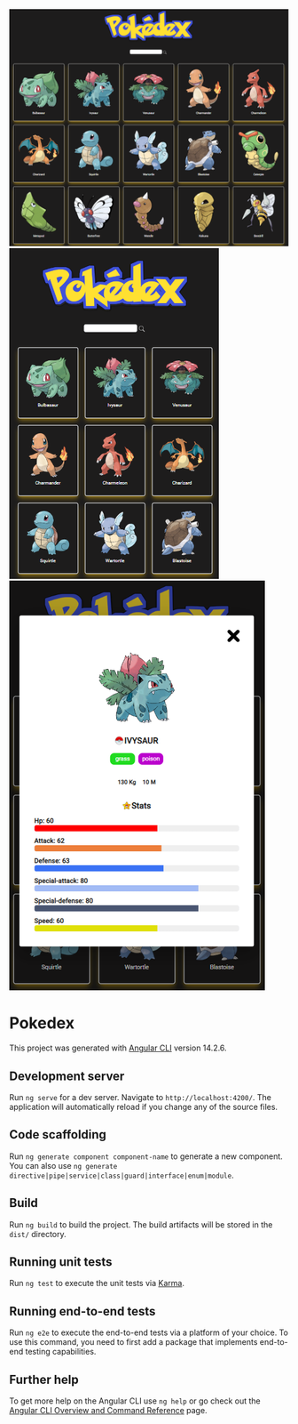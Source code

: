 <img src="https://github.com/Diihpunk/pokedex/blob/main/src/assets/images/photos/desktop-pokedex.png"> 
<img src="https://github.com/Diihpunk/pokedex/blob/main/src/assets/images/photos/mobile-pokedex.png"> 
<img src="https://github.com/Diihpunk/pokedex/blob/main/src/assets/images/photos/mobile-pokedex-stats.png"> 

# Pokedex

This project was generated with [Angular CLI](https://github.com/angular/angular-cli) version 14.2.6.

## Development server

Run `ng serve` for a dev server. Navigate to `http://localhost:4200/`. The application will automatically reload if you change any of the source files.

## Code scaffolding

Run `ng generate component component-name` to generate a new component. You can also use `ng generate directive|pipe|service|class|guard|interface|enum|module`.

## Build

Run `ng build` to build the project. The build artifacts will be stored in the `dist/` directory.

## Running unit tests

Run `ng test` to execute the unit tests via [Karma](https://karma-runner.github.io).

## Running end-to-end tests

Run `ng e2e` to execute the end-to-end tests via a platform of your choice. To use this command, you need to first add a package that implements end-to-end testing capabilities.

## Further help

To get more help on the Angular CLI use `ng help` or go check out the [Angular CLI Overview and Command Reference](https://angular.io/cli) page.

